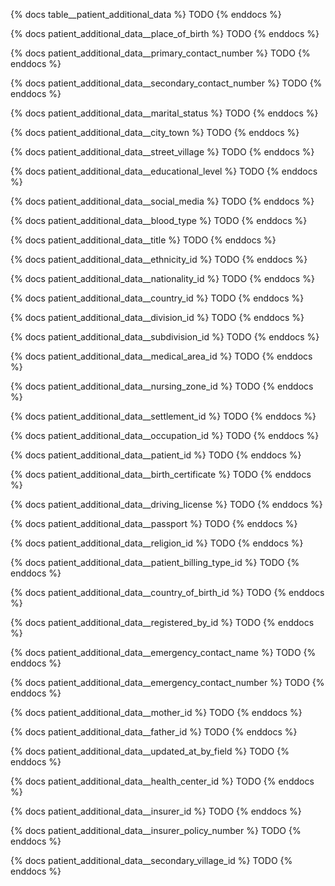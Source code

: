 {% docs table__patient_additional_data %}
TODO
{% enddocs %}

{% docs patient_additional_data__place_of_birth %}
TODO
{% enddocs %}

{% docs patient_additional_data__primary_contact_number %}
TODO
{% enddocs %}

{% docs patient_additional_data__secondary_contact_number %}
TODO
{% enddocs %}

{% docs patient_additional_data__marital_status %}
TODO
{% enddocs %}

{% docs patient_additional_data__city_town %}
TODO
{% enddocs %}

{% docs patient_additional_data__street_village %}
TODO
{% enddocs %}

{% docs patient_additional_data__educational_level %}
TODO
{% enddocs %}

{% docs patient_additional_data__social_media %}
TODO
{% enddocs %}

{% docs patient_additional_data__blood_type %}
TODO
{% enddocs %}

{% docs patient_additional_data__title %}
TODO
{% enddocs %}

{% docs patient_additional_data__ethnicity_id %}
TODO
{% enddocs %}

{% docs patient_additional_data__nationality_id %}
TODO
{% enddocs %}

{% docs patient_additional_data__country_id %}
TODO
{% enddocs %}

{% docs patient_additional_data__division_id %}
TODO
{% enddocs %}

{% docs patient_additional_data__subdivision_id %}
TODO
{% enddocs %}

{% docs patient_additional_data__medical_area_id %}
TODO
{% enddocs %}

{% docs patient_additional_data__nursing_zone_id %}
TODO
{% enddocs %}

{% docs patient_additional_data__settlement_id %}
TODO
{% enddocs %}

{% docs patient_additional_data__occupation_id %}
TODO
{% enddocs %}

{% docs patient_additional_data__patient_id %}
TODO
{% enddocs %}

{% docs patient_additional_data__birth_certificate %}
TODO
{% enddocs %}

{% docs patient_additional_data__driving_license %}
TODO
{% enddocs %}

{% docs patient_additional_data__passport %}
TODO
{% enddocs %}

{% docs patient_additional_data__religion_id %}
TODO
{% enddocs %}

{% docs patient_additional_data__patient_billing_type_id %}
TODO
{% enddocs %}

{% docs patient_additional_data__country_of_birth_id %}
TODO
{% enddocs %}

{% docs patient_additional_data__registered_by_id %}
TODO
{% enddocs %}

{% docs patient_additional_data__emergency_contact_name %}
TODO
{% enddocs %}

{% docs patient_additional_data__emergency_contact_number %}
TODO
{% enddocs %}

{% docs patient_additional_data__mother_id %}
TODO
{% enddocs %}

{% docs patient_additional_data__father_id %}
TODO
{% enddocs %}

{% docs patient_additional_data__updated_at_by_field %}
TODO
{% enddocs %}

{% docs patient_additional_data__health_center_id %}
TODO
{% enddocs %}

{% docs patient_additional_data__insurer_id %}
TODO
{% enddocs %}

{% docs patient_additional_data__insurer_policy_number %}
TODO
{% enddocs %}

{% docs patient_additional_data__secondary_village_id %}
TODO
{% enddocs %}
